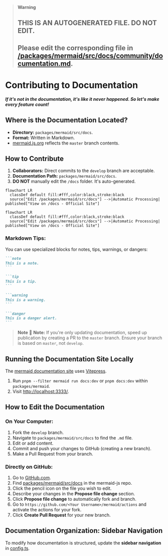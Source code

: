 > **Warning**
>
> ## THIS IS AN AUTOGENERATED FILE. DO NOT EDIT.
>
> ## Please edit the corresponding file in [/packages/mermaid/src/docs/community/documentation.md](../../packages/mermaid/src/docs/community/documentation.md).

# Contributing to Documentation

**_If it's not in the documentation, it's like it never happened. So let's make every feature count!_**

## Where is the Documentation Located?

- **Directory:** `packages/mermaid/src/docs`.
- **Format:** Written in Markdown.
- [mermaid.js.org](https://mermaid.js.org/) reflects the `master` branch contents.

## How to Contribute

1.  **Collaborators:** Direct commits to the `develop` branch are acceptable.
2.  **Documentation Path:** `packages/mermaid/src/docs`.
3.  **DO NOT** manually edit the `/docs` folder. It's auto-generated.

```mermaid-example
flowchart LR
  classDef default fill:#fff,color:black,stroke:black
  source["Edit /packages/mermaid/src/docs"] -->|Automatic Processing| published["View on /docs - Official Site"]
```

```mermaid
flowchart LR
  classDef default fill:#fff,color:black,stroke:black
  source["Edit /packages/mermaid/src/docs"] -->|Automatic Processing| published["View on /docs - Official Site"]
```

### Markdown Tips:

You can use specialized blocks for notes, tips, warnings, or dangers:

````markdown
```note
This is a note.
```

```tip
This is a tip.
```

```warning
This is a warning.
```

```danger
This is a danger alert.
```
````

> **Note**
> 📌 **Note:** If you're only updating documentation, speed up publication by creating a PR to the `master` branch. Ensure your branch is based on `master`, not `develop`.

## Running the Documentation Site Locally

The [mermaid documentation site](https://mermaid.js.org/) uses [Vitepress](https://vitepress.vuejs.org/).

1.  Run `pnpm --filter mermaid run docs:dev` or `pnpm docs:dev` within `packages/mermaid`.
2.  Visit <http://localhost:3333/>.

## How to Edit the Documentation

### On Your Computer:

1.  Fork the `develop` branch.
2.  Navigate to `packages/mermaid/src/docs` to find the `.md` file.
3.  Edit or add content.
4.  Commit and push your changes to GitHub (creating a new branch).
5.  Make a Pull Request from your branch.

### Directly on GitHub:

1.  Go to [GitHub.com](https://www.github.com).
2.  Find [packages/mermaid/src/docs](https://github.com/mermaid-js/mermaid/tree/develop/packages/mermaid/src/docs) in the mermaid-js repo.
3.  Click the pencil icon on the file you wish to edit.
4.  Describe your changes in the **Propose file change** section.
5.  Click **Propose file change** to automatically fork and branch.
6.  Go to `https://github.com/<Your Username>/mermaid/actions` and activate the actions for your fork.
7.  Click **Create Pull Request** for your new branch.

## Documentation Organization: Sidebar Navigation

To modify how documentation is structured, update the **sidebar navigation** in [config.ts](../.vitepress/config.ts).
